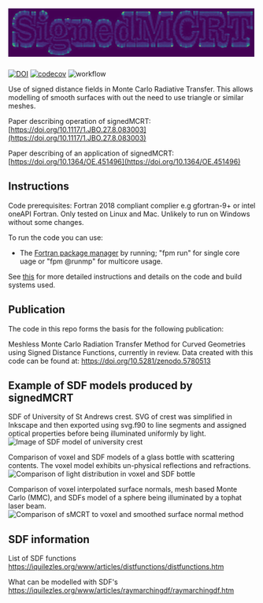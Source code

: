 ![SignedMCRT logo made in signedMCRT](https://github.com/lewisfish/signedMCRT/raw/main//images/sMCRT_logo.png)
============
[![DOI](https://zenodo.org/badge/390770167.svg)](https://zenodo.org/badge/latestdoi/390770167) [![codecov](https://codecov.io/github/lewisfish/signedMCRT/branch/main/graph/badge.svg?token=U402PQWWUY)](https://codecov.io/github/lewisfish/signedMCRT)
![workflow](https://github.com/lewisfish/signedMCRT/actions/workflows/build.yml/badge.svg
)


Use of signed distance fields in Monte Carlo Radiative Transfer.
This allows modelling of smooth surfaces with out the need to use triangle or similar meshes.

Paper describing operation of signedMCRT: [https://doi.org/10.1117/1.JBO.27.8.083003](https://doi.org/10.1117/1.JBO.27.8.083003)

Paper describing of an application of signedMCRT: [https://doi.org/10.1364/OE.451496](https://doi.org/10.1364/OE.451496)


## Instructions

Code prerequisites: Fortran 2018 compliant complier e.g gfortran-9+ or intel oneAPI Fortran.
Only tested on Linux and Mac. Unlikely to run on Windows without some changes.

To run the code you can use:
  - The [Fortran package manager](https://fpm.fortran-lang.org/) by running; "fpm run" for single core uage
  or "fpm @runmp" for multicore usage.

See [this](docs/main.md) for more detailed instructions and details on the code and build systems used.
  
## Publication
The code in this repo forms the basis for the following publication:

Meshless Monte Carlo Radiation Transfer Method for Curved Geometries using Signed Distance Functions, currently in review.
Data created with this code can be found at: https://doi.org/10.5281/zenodo.5780513

## Example of SDF models produced by signedMCRT

SDF of University of St Andrews crest. SVG of crest was simplified in Inkscape and then exported using svg.f90 to line segments and assigned optical properties before being illuminated uniformly by light.
![Image of SDF model of university crest](https://github.com/lewisfish/signedMCRT/raw/main/images/crest-sdf-svg.png)

Comparison of voxel and SDF models of a glass bottle with scattering contents. The voxel model exhibits un-physical reflections and refractions.
![Comparison of light distribution in voxel and SDF bottle](https://github.com/lewisfish/signedMCRT/raw/main/images/georgie_compare_sdf_vs_voxel.png)

Comparison of voxel interpolated surface normals, mesh based Monte Carlo (MMC), and SDFs model of a sphere being illuminated by a tophat laser beam.
![Comparison of sMCRT to voxel and smoothed surface normal method](https://github.com/lewisfish/signedMCRT/raw/main/images/sdf_vs_mmc_aptran%20(1).png)

## SDF information
List of SDF functions
https://iquilezles.org/www/articles/distfunctions/distfunctions.htm

What can be modelled with SDF's
https://iquilezles.org/www/articles/raymarchingdf/raymarchingdf.htm
